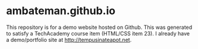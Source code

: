 # ambateman.github.io
This repository is for a demo website hosted on Github.
This was generated to satisfy a TechAcademy course item (HTML/CSS item 23).
I already have a demo/portfolio site at http://tempusinateapot.net.
